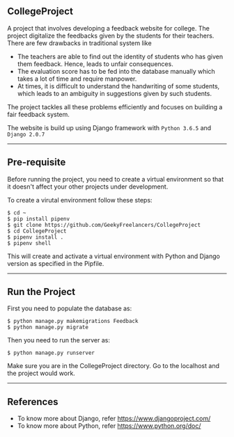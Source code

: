 ## CollegeProject

A project that involves developing a feedback website for college. The project digitalize the feedbacks given by the students for their teachers. There are few drawbacks in traditional system like

- The teachers are able to find out the identity of students who has given them feedback. Hence, leads to unfair consequences.
- The evaluation score has to be fed into the database manually which takes a lot of time and require manpower.
- At times, it is difficult to understand the handwriting of some students, which leads to an ambiguity in suggestions given by such students.

The project tackles all these problems efficiently and focuses on building a fair feedback system.

The website is build up using Django framework with `Python 3.6.5` and `Django 2.0.7`
***
## Pre-requisite

Before running the project, you need to create a virtual environment so that it doesn't affect your other projects under development.

To create a  virutal environment follow these steps:

    $ cd ~
    $ pip install pipenv
    $ git clone https://github.com/GeekyFreelancers/CollegeProject
    $ cd CollegeProject
    $ pipenv install .
    $ pipenv shell

This will create and activate a virtual environment with Python and Django version as specified in the Pipfile.
***
## Run the Project

First you need to populate the database as:

    $ python manage.py makemigrations Feedback
    $ python manage.py migrate

Then you need to run the server as:

    $ python manage.py runserver

Make sure you are in the CollegeProject directory. Go to the localhost and the project would work.
***

## References

- To know more about Django, refer https://www.djangoproject.com/
- To know more about Python, refer https://www.python.org/doc/

